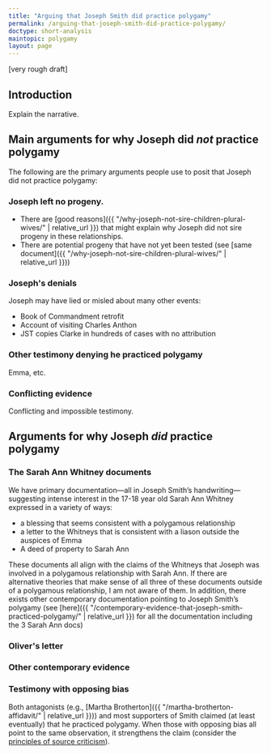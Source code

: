 ```yaml
---
title: "Arguing that Joseph Smith did practice polygamy"
permalink: /arguing-that-joseph-smith-did-practice-polygamy/
doctype: short-analysis
maintopic: polygamy
layout: page
---
```


[very rough draft]

## Introduction

Explain the narrative.

## Main arguments for why Joseph did *not* practice polygamy

The following are the primary arguments people use to posit that Joseph did not practice polygamy:

### Joseph left no progeny.
    
* There are [good reasons]({{ "/why-joseph-not-sire-children-plural-wives/" | relative_url }}) that might explain why Joseph did not sire progeny in these relationships.
* There are potential progeny that have not yet been tested (see [same document]({{ "/why-joseph-not-sire-children-plural-wives/" | relative_url }}))

### Joseph's denials

Joseph may have lied or misled about many other events:

* Book of Commandment retrofit
* Account of visiting Charles Anthon
* JST copies Clarke in hundreds of cases with no attribution

### Other testimony denying he practiced polygamy

Emma, etc.

### Conflicting evidence

Conflicting and impossible testimony.

## Arguments for why Joseph *did* practice polygamy

### The Sarah Ann Whitney documents

We have primary documentation—all in Joseph Smith’s handwriting—suggesting intense interest in the 17-18 year old Sarah Ann Whitney expressed in a variety of ways:

* a blessing that seems consistent with a polygamous relationship
* a letter to the Whitneys that is consistent with a liason outside the auspices of Emma
* A deed of property to Sarah Ann

These documents all align with the claims of the Whitneys that Joseph was involved in a polygamous relationship with Sarah Ann. If there are alternative theories that make sense of all three of these documents outside of a polygamous relationship, I am not aware of them. In addition, there exists other contemporary documentation pointing to Joseph Smith’s polygamy (see [here]({{ "/contemporary-evidence-that-joseph-smith-practiced-polygamy/" | relative_url }}) for all the documentation including the 3 Sarah Ann docs)

### Oliver's letter

### Other contemporary evidence

### Testimony with opposing bias

Both antagonists (e.g., [Martha Brotherton]({{ "/martha-brotherton-affidavit/" | relative_url }})) and most supporters of Smith claimed (at least eventually) that he practiced polygamy. When those with opposing bias all point to the same observation, it strengthens the claim (consider the [principles of source criticism](https://en.wikipedia.org/wiki/Source_criticism#Principles)).

